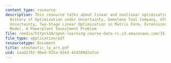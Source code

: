 ```yaml
---
content_type: resource
description: This resource talks about linear and nonlinear optimization models, Brief
  History of Optimization under Uncertainty, Gemstone Tool Company, GTC Planning under
  Uncertainty, Two-Stage Linear Optimization in Matrix Form, Extensions of the Two-Stage
  Model, A Powerplant Investment Problem
file: /media/https%3A/open-learning-course-data-rc.s3.amazonaws.com/15-094j-systems-optimization-models-and-computation-sma-5223-spring-2004/1aad178198ed935a92e342d300d2afce_stochastic_lp_art.pdf
file_type: application/pdf
resourcetype: Document
title: stochastic_lp_art.pdf
uid: 1aad1781-98ed-935a-92e3-42d300d2afce
---
```

